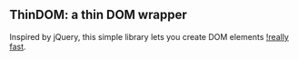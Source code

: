 ThinDOM: a thin DOM wrapper
---------------------------

Inspired by jQuery, this simple library lets you create DOM elements 
[!really fast](http://i.imgur.com/nFw39JP.png). 
